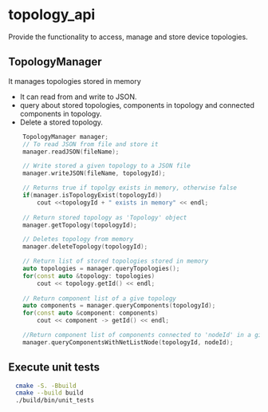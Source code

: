 # topology_api
Provide the functionality to access, manage and store device topologies.

## TopologyManager
  It manages topologies stored in memory 
  - It can read from and write to JSON.
  - query about stored topologies, components in topology and connected components in topology.
  - Delete a stored topology.
```cpp
    TopologyManager manager;
    // To read JSON from file and store it 
    manager.readJSON(fileName);

    // Write stored a given topology to a JSON file
    manager.writeJSON(fileName, topologyId);

    // Returns true if topolgy exists in memory, otherwise false
    if(manager.isTopologyExist(topologyId)) 
        cout <<topologyId + " exists in memory" << endl;
    
    // Return stored topology as 'Topology' object
    manager.getTopology(topologyId);

    // Deletes topology from memory
    manager.deleteTopology(topologyId);

    // Return list of stored topologies stored in memory
    auto topologies = manager.queryTopologies();
    for(const auto &topology: topologies)
        cout << topology.getId() << endl;
        
    // Return component list of a give topology
    auto components = manager.queryComponents(topologyId);
    for(const auto &component: components)
        cout << component -> getId() << endl;

    //Return component list of components connected to 'nodeId' in a give topology
    manager.queryComponentsWithNetListNode(topologyId, nodeId);

```

## Execute unit tests
```bash
  cmake -S. -Bbuild
  cmake --build build
  ./build/bin/unit_tests
```
  
  
